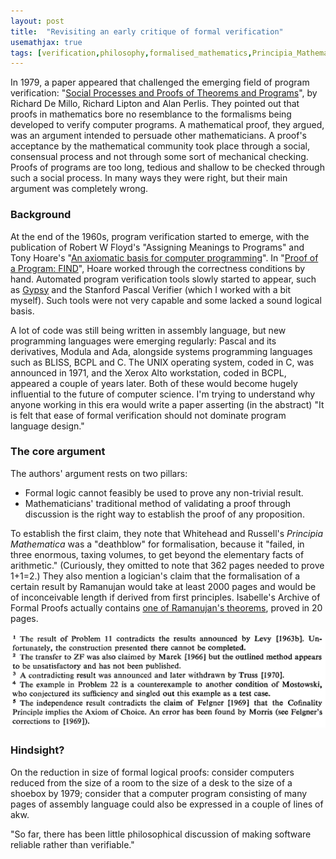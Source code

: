 ```yaml
---
layout: post
title:  "Revisiting an early critique of formal verification"
usemathjax: true 
tags: [verification,philosophy,formalised_mathematics,Principia_Mathematica]
---
```

In 1979, a paper appeared that challenged the emerging field of program verification:
"[Social Processes and Proofs of Theorems and Programs](https://doi.org/10.1145/359104.359106)", 
by Richard De Millo, Richard Lipton and Alan Perlis.
They pointed out that proofs in mathematics bore no resemblance
to the formalisms being developed to verify computer programs.
A mathematical proof, they argued, was an argument intended to persuade other mathematicians.
A proof's acceptance by the mathematical community took place through 
a social, consensual process and not through some sort of mechanical checking.
Proofs of programs are too long, tedious and shallow 
to be checked through such a social process.
In many ways they were right, but their main argument was completely wrong.

### Background

At the end of the 1960s, 
program verification started to emerge, with the publication of Robert W Floyd's 
"Assigning Meanings to Programs" 
and Tony Hoare's "[An axiomatic basis for computer programming](https://doi.org/10.1145/363235.363259)".
In "[Proof of a Program: FIND](https://doi.org/10.1145/362452.362489)", Hoare worked through the correctness conditions by hand.
Automated program verification tools slowly started to appear,
such as [Gypsy](https://doi.org/10.1145/390019.808306) and the Stanford Pascal Verifier
(which I worked with a bit myself).
Such tools were not very capable and some lacked a sound logical basis.

A lot of code was still being written in assembly language,
but new programming languages were emerging regularly:
Pascal and its derivatives, Modula and Ada, 
alongside systems programming languages such as BLISS, BCPL and C.
The UNIX operating system, coded in C, was announced in 1971,
and the Xerox Alto workstation, coded in BCPL, appeared a couple of years later.
Both of these would become hugely influential to the future of computer science.
I'm trying to understand why anyone working in this era would write a paper
asserting (in the abstract)
"It is felt that ease of formal verification should not dominate program language design."

### The core argument

The authors' argument rests on two pillars:

* Formal logic cannot feasibly be used to prove any non-trivial result.
* Mathematicians' traditional method of validating a proof through discussion is the right way to establish the proof of any proposition.

To establish the first claim, they note that Whitehead and Russell's 
*Principia Mathematica* was a "deathblow" for formalisation, because it 
"failed, in three enormous, taxing volumes, to get beyond the elementary facts of arithmetic."
(Curiously, they omitted to note that 362 pages needed to prove 1+1=2.)
They also mention a logician's claim that the formalisation of a certain result 
by Ramanujan would take at least 2000 pages and would be of inconceivable length 
if derived from first principles. Isabelle's Archive of Formal Proofs actually contains
[one of Ramanujan's theorems](https://www.isa-afp.org/entries/Rogers_Ramanujan.html), 
proved in 20 pages.


![Footnotes from Jech](/images/Jech-118-footnotes.png)

### Hindsight?

On the reduction in size of formal logical proofs: consider computers reduced from the size of a room to the size of a desk to the size of a shoebox by 1979; consider that a computer program consisting of many pages of assembly language could also be expressed in a couple of lines of akw.


"So far, there has been little philosophical discussion of making software reliable rather than verifiable."